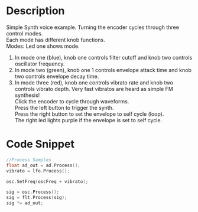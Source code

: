 # Description
Simple Synth voice example. Turning the encoder cycles through three control modes.  
Each mode has different knob functions.  
Modes:  Led one shows mode.  
1. In mode one (blue), knob one controls filter cutoff and knob two controls oscillator frequency.  
2. In mode two (green), knob one 1 controls envelope attack time and knob two controls envelope decay time.   
3. In mode three (red), knob one controls vibrato rate and knob two controls vibrato depth. Very fast vibratos are heard as simple FM synthesis!  
Click the encoder to cycle through waveforms.  
Press the left button to trigger the synth.  
Press the right button to set the envelope to self cycle (loop).   
The right led lights purple if the envelope is set to self cycle.

# Code Snippet  
```cpp  
//Process Samples
float ad_out = ad.Process();
vibrato = lfo.Process();

osc.SetFreq(oscFreq + vibrato);

sig = osc.Process();
sig = flt.Process(sig);
sig *= ad_out;
```
    
